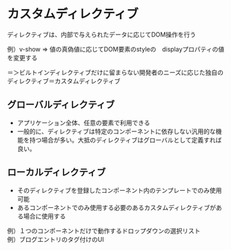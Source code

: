 # カスタムディレクティブ
ディレクティブは、内部で与えられたデータに応じてDOM操作を行う  

例）v-show => 値の真偽値に応じてDOM要素のstyleの　displayプロパティの値を変更する

＝＞ビルトインディレクティブだけに留まらない開発者のニーズに応じた独自のディレクティブ＝カスタムディレクティブ

## グローバルディレクティブ
- アプリケーション全体、任意の要素で利用できる  
- 一般的に、ディレクティブは特定のコンポーネントに依存しない汎用的な機能を持つ場合が多い。大抵のディレクティブはグローバルとして定義すれば良い。

## ローカルディレクティブ
- そのディレクティブを登録したコンポーネント内のテンプレートでのみ使用可能
- あるコンポーネントでのみ使用する必要のあるカスタムディレクティブがある場合に使用する  

例）１つのコンポーネントだけで動作するドロップダウンの選択リスト  
例）ブログエントリのタグ付けのUI  